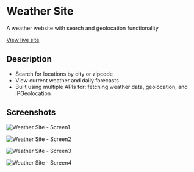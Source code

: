 # Weather Site
A weather website with search and geolocation functionality
 
 [View live site](https://weathersite-bfarrell.netlify.app/)
 
 ## Description

 * Search for locations by city or zipcode
 * View current weather and daily forecasts
 * Built using multiple APIs for: fetching weather data, geolocation, and IPGeolocation
 
 ## Screenshots
 
![Weather Site - Screen1](https://github.com/billyfarrell95/weather-site/assets/25358057/c9a4af1c-ad55-4a82-8cef-d97a798e58f2)

![Weather Site - Screen2](https://github.com/billyfarrell95/weather-site/assets/25358057/2c4b74d7-87bf-4811-8d09-183e34b6a194)

![Weather Site - Screen3](https://github.com/billyfarrell95/weather-site/assets/25358057/e2334a68-6a23-4915-9694-f2e840bab54f)

![Weather Site - Screen4](https://github.com/billyfarrell95/weather-site/assets/25358057/252b7abd-66ed-466b-a0bb-72784e052f28)
